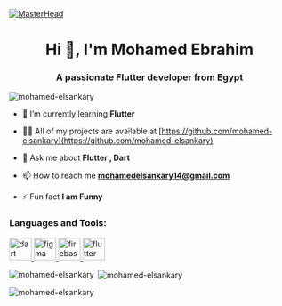[![MasterHead](https://camo.githubusercontent.com/c1dcb74cc1c1835b1d716f5051499a2814c683c806b15f04b0eba492863703e9/68747470733a2f2f63646e2e6472696262626c652e636f6d2f75736572732f3733303730332f73637265656e73686f74732f363538313234332f6176656e746f2e676966)](https://rishavchanda.io)
<h1 align="center">Hi 👋, I'm Mohamed Ebrahim</h1>
<h3 align="center">A passionate Flutter developer from Egypt</h3>
<p align="left"> <img src="https://komarev.com/ghpvc/?username=mohamed-elsankary&label=Profile%20views&color=0e75b6&style=flat" alt="mohamed-elsankary" /> </p>

- 🌱 I’m currently learning **Flutter**

- 👨‍💻 All of my projects are available at [https://github.com/mohamed-elsankary](https://github.com/mohamed-elsankary)

- 💬 Ask me about **Flutter , Dart**

- 📫 How to reach me **mohamedelsankary14@gmail.com**

- ⚡ Fun fact **I am Funny**

<h3 align="left">Languages and Tools:</h3>
<p align="left"> <a href="https://dart.dev" target="_blank" rel="noreferrer"> <img src="https://www.vectorlogo.zone/logos/dartlang/dartlang-icon.svg" alt="dart" width="40" height="40"/> </a> <a href="https://www.figma.com/" target="_blank" rel="noreferrer"> <img src="https://www.vectorlogo.zone/logos/figma/figma-icon.svg" alt="figma" width="40" height="40"/> </a> <a href="https://firebase.google.com/" target="_blank" rel="noreferrer"> <img src="https://www.vectorlogo.zone/logos/firebase/firebase-icon.svg" alt="firebase" width="40" height="40"/> </a> <a href="https://flutter.dev" target="_blank" rel="noreferrer"> <img src="https://www.vectorlogo.zone/logos/flutterio/flutterio-icon.svg" alt="flutter" width="40" height="40"/> </a> </p>

<p><img align="left" src="https://github-readme-stats.vercel.app/api/top-langs?username=mohamed-elsankary&theme=dark&show_icons=true&locale=en&layout=compact" alt="mohamed-elsankary" /></p>

<p>&nbsp;<img align="center" src="https://github-readme-stats.vercel.app/api?username=mohamed-elsankary&theme=dark&show_icons=true&locale=en" alt="mohamed-elsankary" /></p>

<p><img align="center" src="https://github-readme-streak-stats.herokuapp.com/?&theme=dark&user=mohamed-elsankary&" alt="mohamed-elsankary" /></p>
